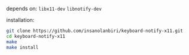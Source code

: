 depends on: `libx11-dev` `libnotify-dev`

installation:
```bash
git clone https://github.com/insanolanbiri/keyboard-notify-x11.git
cd keyboard-notify-x11
make
make install
```
